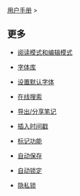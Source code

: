 [用户手册](/dragonnest/drawnote/manual) >



更多
---

- [阅读模式和编辑模式](reading_mode_and_editing_mode.md)

- [字体库](font_library.md)

- [设置默认字体](set_default_font.md)

- [在线搜索](online_search.md)

- [导出/分享笔记](export_share_notes.md)

- [插入时间戳](insert_timestamp.md)

- [标记功能](marking_function.md)

- [自动保存](autosave.md)

- [自动锁定](automatic_locking.md)

- [隐私锁](privacy_lock.md)
